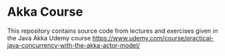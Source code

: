 # Akka Course
This repository contains source code from lectures and exercises given in the Java Akka Udemy course https://www.udemy.com/course/practical-java-concurrency-with-the-akka-actor-model/ 
